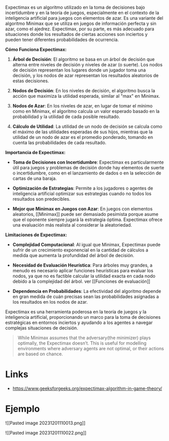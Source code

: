 Expectimax es un algoritmo utilizado en la toma de decisiones bajo incertidumbre y en la teoría de juegos, especialmente en el contexto de la inteligencia artificial para juegos con elementos de azar. Es una variante del algoritmo Minimax que se utiliza en juegos de información perfecta y sin azar, como el ajedrez. Expectimax, por su parte, es más adecuado para situaciones donde los resultados de ciertas acciones son inciertos y pueden tener diferentes probabilidades de ocurrencia.

**Cómo Funciona Expectimax:**

1. **Árbol de Decisión**: El algoritmo se basa en un árbol de decisión que alterna entre niveles de decisión y niveles de azar (o suerte). Los nodos de decisión representan los lugares donde un jugador toma una decisión, y los nodos de azar representan los resultados aleatorios de estas decisiones.

2. **Nodos de Decisión**: En los niveles de decisión, el algoritmo busca la acción que maximiza la utilidad esperada, similar al "max" en Minimax.

3. **Nodos de Azar**: En los niveles de azar, en lugar de tomar el mínimo como en Minimax, el algoritmo calcula un valor esperado basado en la probabilidad y la utilidad de cada posible resultado.

4. **Cálculo de Utilidad**: La utilidad de un nodo de decisión se calcula como el máximo de las utilidades esperadas de sus hijos, mientras que la utilidad de un nodo de azar es el promedio ponderado, tomando en cuenta las probabilidades de cada resultado.
    

**Importancia de Expectimax:**

- **Toma de Decisiones con Incertidumbre**: Expectimax es particularmente útil para juegos y problemas de decisión donde hay elementos de suerte o incertidumbre, como en el lanzamiento de dados o en la selección de cartas de una baraja.
    
- **Optimización de Estrategias**: Permite a los jugadores o agentes de inteligencia artificial optimizar sus estrategias cuando no todos los resultados son predecibles.
    
- **Mejor que Minimax en Juegos con Azar**: En juegos con elementos aleatorios, [[Minimax]] puede ser demasiado pesimista porque asume que el oponente siempre jugará la estrategia óptima. Expectimax ofrece una evaluación más realista al considerar la aleatoriedad.


**Limitaciones de Expectimax:**

- **Complejidad Computacional**: Al igual que Minimax, Expectimax puede sufrir de un crecimiento exponencial en la cantidad de cálculos a medida que aumenta la profundidad del árbol de decisión.
    
- **Necesidad de Evaluación Heurística**: Para árboles muy grandes, a menudo es necesario aplicar funciones heurísticas para evaluar los nodos, ya que no es factible calcular la utilidad exacta en cada nodo debido a la complejidad del árbol. ver [[Funciones de evaluación]]
    
- **Dependencia en Probabilidades**: La efectividad del algoritmo depende en gran medida de cuán precisas sean las probabilidades asignadas a los resultados en los nodos de azar.


Expectimax es una herramienta poderosa en la teoría de juegos y la inteligencia artificial, proporcionando un marco para la toma de decisiones estratégicas en entornos inciertos y ayudando a los agentes a navegar complejas situaciones de decisión.

> While Minimax assumes that the adversary(the minimizer) plays optimally, the Expectimax doesn’t. This is useful for modelling environments where adversary agents are not optimal, or their actions are based on chance.


# Links

- https://www.geeksforgeeks.org/expectimax-algorithm-in-game-theory/


# Ejemplo

![[Pasted image 20231201110013.png]]

![[Pasted image 20231201110022.png]]
